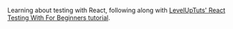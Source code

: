 Learning about testing with React, following along with [LevelUpTuts' React Testing With For Beginners tutorial](https://www.leveluptutorials.com/tutorials/react-testing-for-beginners).